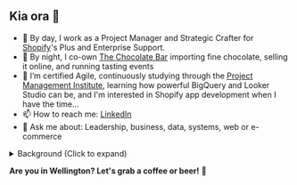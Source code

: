 ## Kia ora 👋 

- 💼 By day, I work as a Project Manager and Strategic Crafter for [Shopify](https://github.com/shopify)'s Plus and Enterprise Support.
- 🍫 By night, I co-own [The Chocolate Bar](https://thechocolatebar.nz) importing fine chocolate, selling it online, and running tasting events
- 🌱 I’m certified Agile, continuously studying through the [Project Management Institute](https://www.pmi.org/certifications/certified-associate-capm), learning how powerful BigQuery and Looker Studio can be, and I'm interested in Shopify app development when I have the time...
- 📫 How to reach me: [LinkedIn](https://linkedin.com/in/adamthomsonnz)
- 💬 Ask me about: Leadership, business, data, systems, web or e-commerce

<details>
<summary>Background (Click to expand)</summary>
I've been with Shopify since 2019, predominantly in leadership roles, where I'm proud to help our teams do their best work. 🚀<br />
<br />
My career began in graphic and web design as well as music, transitioning to managing a legendary 40yo radio station, which I helped to revitalise. I've worked extensively in marketing, web development, and IT systems administration, serving a wide range of clients including businesses, charities, and government entities.<br />
<br />
As an experienced public speaker and community organiser, I've run WordPress meetups, planned and emceed all kinds of conferences and festivals, spent over a decade as a radio announcer and interviewer, and more recently held classes as a certified chocolate taster.<br />
<br />
I'm an experienced technical lead. I care about good design and seamless experiences, feedback and informed decision making, first principles thinking, fearless innovation, and inspirational leadership. I believe that my diverse experiences enhance my adaptability and foresight in professional settings, making me a valuable problem solver.
</details>

**Are you in Wellington? Let's grab a coffee or beer!** 🍻


<!--
**adamthomson/adamthomson** is a ✨ _special_ ✨ repository because its `README.md` (this file) appears on your GitHub profile.

Here are some ideas to get you started:
- 👯 I’m looking to collaborate on ...
- 🤔 I’m looking for help with ...

-->
